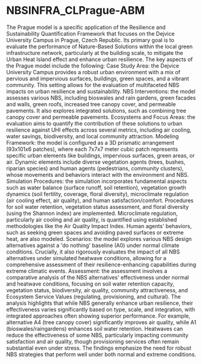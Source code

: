 # NBSINFRA_CLPrague-ABM
The Prague model is a specific application of the Resilience and Sustainability Quantification Framework that focuses on the Dejvice University Campus in Prague, Czech Republic. Its primary goal is to evaluate the performance of Nature-Based Solutions within the local green infrastructure network, particularly at the building scale, to mitigate the Urban Heat Island effect and enhance urban resilience.
The key aspects of the Prague model include the following:
Case Study Area: the Dejvice University Campus provides a robust urban environment with a mix of pervious and impervious surfaces, buildings, green spaces, and a vibrant community. This setting allows for the evaluation of multifaceted NBS impacts on urban resilience and sustainability.
NBS Interventions: the model assesses various NBS, including bioswales and rain gardens, green facades and walls, green roofs, increased tree canopy cover, and permeable pavements. It also explores integrated solutions, such as combining tree canopy cover and permeable pavements.
Ecosystems and Focus Areas: the evaluation aims to quantify the contribution of these solutions to urban resilience against UHI effects across several metrics, including air cooling, water savings, biodiversity, and local community attraction.
Modeling Framework: the model is configured as a 3D prismatic arrangement (93x101x6 patches), where each 7x7x7 meter cubic patch represents specific urban elements like buildings, impervious surfaces, green areas, or air. Dynamic elements include diverse vegetation agents (trees, bushes, riparian species) and human agents (pedestrians, community clusters), whose movements and behaviors interact with the environment and NBS.
Simulation Procedures: the simulation incorporates fundamental aspects such as water balance (surface runoff, soil retention), vegetation growth dynamics (soil fertility, coverage, floral diversity), microclimate regulation (air cooling effect, air quality), and human satisfaction/comfort. Procedures for soil water retention, vegetation status assessment, and floral diversity (using the Shannon index) are implemented. Microclimate regulation, particularly air cooling and air quality, is quantified using established methodologies like the Air Quality Impact Index. Human agents' behaviors, such as seeking green spaces and avoiding paved surfaces or extreme heat, are also modeled.
Scenarios: the model explores various NBS design alternatives against a 'do nothing' baseline (A0) under normal climate conditions. Crucially, it also rigorously evaluates the impact of all NBS alternatives under simulated heatwave conditions, allowing for a comprehensive assessment of their resilience-enhancing capabilities during extreme climatic events.
Assessment: the assessment involves a comparative analysis of the NBS alternatives' effectiveness under normal and heatwave conditions, focusing on soil water retention capacity, vegetation status, biodiversity, air quality, community attractiveness, and Ecosystem Service Values (regulating, provisioning, and cultural). The analysis highlights that while NBS generally enhance urban resilience, their effectiveness varies significantly based on type, scale, and integration, with integrated approaches often showing superior performance. For example, alternative A4 (tree canopy cover) significantly improves air quality, while A1 (bioswales/raingardens) enhances soil water retention. Heatwaves can reduce the effectiveness of some NBS, particularly impacting community satisfaction and air quality, though provisioning services often remain substantial even under stress. The findings emphasize the need for robust NBS strategies that perform well under both normal and extreme conditions.

